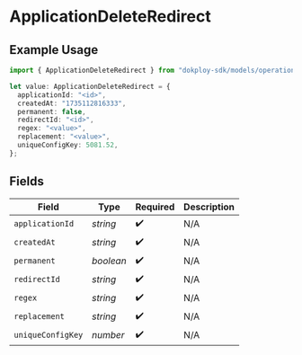 # ApplicationDeleteRedirect

## Example Usage

```typescript
import { ApplicationDeleteRedirect } from "dokploy-sdk/models/operations";

let value: ApplicationDeleteRedirect = {
  applicationId: "<id>",
  createdAt: "1735112816333",
  permanent: false,
  redirectId: "<id>",
  regex: "<value>",
  replacement: "<value>",
  uniqueConfigKey: 5081.52,
};
```

## Fields

| Field              | Type               | Required           | Description        |
| ------------------ | ------------------ | ------------------ | ------------------ |
| `applicationId`    | *string*           | :heavy_check_mark: | N/A                |
| `createdAt`        | *string*           | :heavy_check_mark: | N/A                |
| `permanent`        | *boolean*          | :heavy_check_mark: | N/A                |
| `redirectId`       | *string*           | :heavy_check_mark: | N/A                |
| `regex`            | *string*           | :heavy_check_mark: | N/A                |
| `replacement`      | *string*           | :heavy_check_mark: | N/A                |
| `uniqueConfigKey`  | *number*           | :heavy_check_mark: | N/A                |